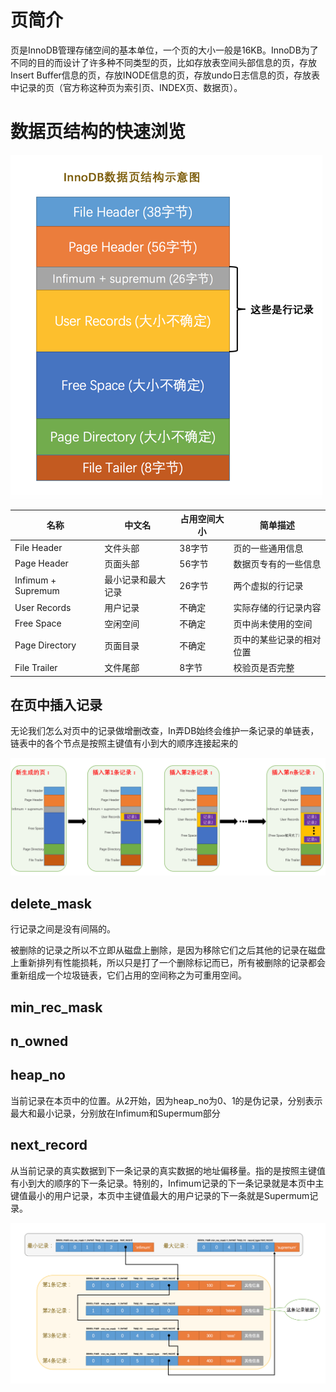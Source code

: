 # 页简介

页是InnoDB管理存储空间的基本单位，一个页的大小一般是16KB。InnoDB为了不同的目的而设计了许多种不同类型的页，比如存放表空间头部信息的页，存放Insert Buffer信息的页，存放INODE信息的页，存放undo日志信息的页，存放表中记录的页（官方称这种页为索引页、INDEX页、数据页）。

# 数据页结构的快速浏览

![InnoDB数据页结构示意图](./InnoDB数据页结构示意图.png)

|名称|中文名|占用空间大小|简单描述|
|--|--|--|--|
|File Header|文件头部|38字节|页的一些通用信息|
|Page Header|页面头部|56字节|数据页专有的一些信息|
|Infimum + Supremum|最小记录和最大记录|26字节|两个虚拟的行记录|
|User Records|用户记录|不确定|实际存储的行记录内容|
|Free Space|空闲空间|不确定|页中尚未使用的空间|
|Page Directory|页面目录|不确定|页中的某些记录的相对位置|
|File Trailer|文件尾部|8字节|校验页是否完整|

## 在页中插入记录

无论我们怎么对页中的记录做增删改查，In弄DB始终会维护一条记录的单链表，链表中的各个节点是按照主键值有小到大的顺序连接起来的

![在数据页中插入记录的过程](./在数据页中插入记录的过程.png)

## delete_mask

行记录之间是没有间隔的。

被删除的记录之所以不立即从磁盘上删除，是因为移除它们之后其他的记录在磁盘上重新排列有性能损耗，所以只是打了一个删除标记而已，所有被删除的记录都会重新组成一个垃圾链表，它们占用的空间称之为可重用空间。

## min_rec_mask

## n_owned

## heap_no

当前记录在本页中的位置。从2开始，因为heap_no为0、1的是伪记录，分别表示最大和最小记录，分别放在Infimum和Supermum部分

## next_record

从当前记录的真实数据到下一条记录的真实数据的地址偏移量。指的是按照主键值有小到大的顺序的下一条记录。特别的，Infimum记录的下一条记录就是本页中主键值最小的用户记录，本页中主键值最大的用户记录的下一条就是Supermum记录。

![数据页中的记录-next_record字段.png](./数据页中的记录-next_record字段.png)